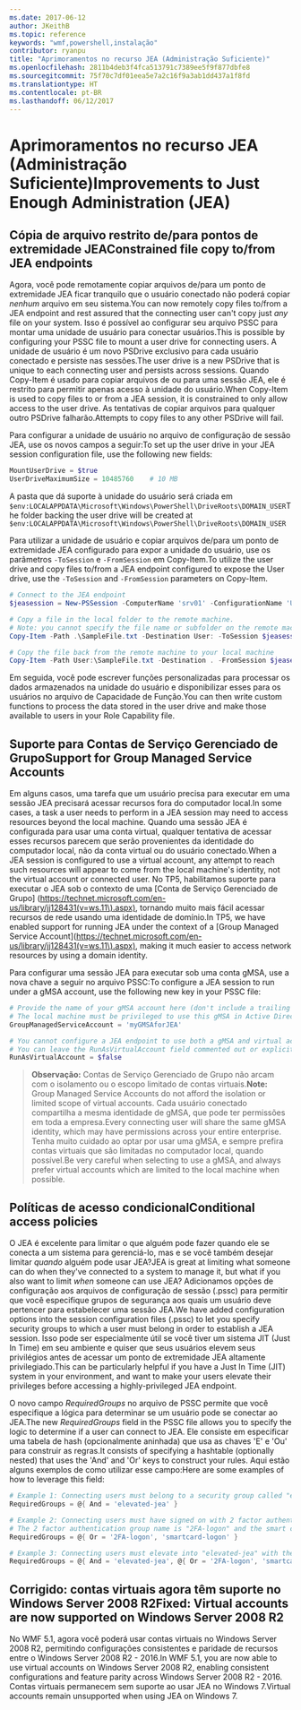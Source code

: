 ```yaml
---
ms.date: 2017-06-12
author: JKeithB
ms.topic: reference
keywords: "wmf,powershell,instalação"
contributor: ryanpu
title: "Aprimoramentos no recurso JEA (Administração Suficiente)"
ms.openlocfilehash: 2811b4deb3f4fca513791c7389ee5f9f877dbfe8
ms.sourcegitcommit: 75f70c7df01eea5e7a2c16f9a3ab1dd437a1f8fd
ms.translationtype: HT
ms.contentlocale: pt-BR
ms.lasthandoff: 06/12/2017
---
```

# <a name="improvements-to-just-enough-administration-jea"></a><span data-ttu-id="6a1d5-103">Aprimoramentos no recurso JEA (Administração Suficiente)</span><span class="sxs-lookup"><span data-stu-id="6a1d5-103">Improvements to Just Enough Administration (JEA)</span></span>

## <a name="constrained-file-copy-tofrom-jea-endpoints"></a><span data-ttu-id="6a1d5-104">Cópia de arquivo restrito de/para pontos de extremidade JEA</span><span class="sxs-lookup"><span data-stu-id="6a1d5-104">Constrained file copy to/from JEA endpoints</span></span>

<span data-ttu-id="6a1d5-105">Agora, você pode remotamente copiar arquivos de/para um ponto de extremidade JEA ficar tranquilo que o usuário conectado não poderá copiar *nenhum* arquivo em seu sistema.</span><span class="sxs-lookup"><span data-stu-id="6a1d5-105">You can now remotely copy files to/from a JEA endpoint and rest assured that the connecting user can't copy just *any* file on your system.</span></span>
<span data-ttu-id="6a1d5-106">Isso é possível ao configurar seu arquivo PSSC para montar uma unidade de usuário para conectar usuários.</span><span class="sxs-lookup"><span data-stu-id="6a1d5-106">This is possible by configuring your PSSC file to mount a user drive for connecting users.</span></span>
<span data-ttu-id="6a1d5-107">A unidade de usuário é um novo PSDrive exclusivo para cada usuário conectado e persiste nas sessões.</span><span class="sxs-lookup"><span data-stu-id="6a1d5-107">The user drive is a new PSDrive that is unique to each connecting user and persists across sessions.</span></span>
<span data-ttu-id="6a1d5-108">Quando Copy-Item é usado para copiar arquivos de ou para uma sessão JEA, ele é restrito para permitir apenas acesso à unidade do usuário.</span><span class="sxs-lookup"><span data-stu-id="6a1d5-108">When Copy-Item is used to copy files to or from a JEA session, it is constrained to only allow access to the user drive.</span></span>
<span data-ttu-id="6a1d5-109">As tentativas de copiar arquivos para qualquer outro PSDrive falharão.</span><span class="sxs-lookup"><span data-stu-id="6a1d5-109">Attempts to copy files to any other PSDrive will fail.</span></span>

<span data-ttu-id="6a1d5-110">Para configurar a unidade de usuário no arquivo de configuração de sessão JEA, use os novos campos a seguir:</span><span class="sxs-lookup"><span data-stu-id="6a1d5-110">To set up the user drive in your JEA session configuration file, use the following new fields:</span></span>

```powershell
MountUserDrive = $true
UserDriveMaximumSize = 10485760    # 10 MB
```

<span data-ttu-id="6a1d5-111">A pasta que dá suporte à unidade do usuário será criada em `$env:LOCALAPPDATA\Microsoft\Windows\PowerShell\DriveRoots\DOMAIN_USER`</span><span class="sxs-lookup"><span data-stu-id="6a1d5-111">The folder backing the user drive will be created at `$env:LOCALAPPDATA\Microsoft\Windows\PowerShell\DriveRoots\DOMAIN_USER`</span></span>

<span data-ttu-id="6a1d5-112">Para utilizar a unidade de usuário e copiar arquivos de/para um ponto de extremidade JEA configurado para expor a unidade do usuário, use os parâmetros `-ToSession` e `-FromSession` em Copy-Item.</span><span class="sxs-lookup"><span data-stu-id="6a1d5-112">To utilize the user drive and copy files to/from a JEA endpoint configured to expose the User drive, use the `-ToSession` and `-FromSession` parameters on Copy-Item.</span></span>

```powershell
# Connect to the JEA endpoint
$jeasession = New-PSSession -ComputerName 'srv01' -ConfigurationName 'UserDemo'

# Copy a file in the local folder to the remote machine.
# Note: you cannot specify the file name or subfolder on the remote machine. You must exactly type "User:"
Copy-Item -Path .\SampleFile.txt -Destination User: -ToSession $jeasession

# Copy the file back from the remote machine to your local machine
Copy-Item -Path User:\SampleFile.txt -Destination . -FromSession $jeasession
```

<span data-ttu-id="6a1d5-113">Em seguida, você pode escrever funções personalizadas para processar os dados armazenados na unidade do usuário e disponibilizar esses para os usuários no arquivo de Capacidade de Função.</span><span class="sxs-lookup"><span data-stu-id="6a1d5-113">You can then write custom functions to process the data stored in the user drive and make those available to users in your Role Capability file.</span></span>

## <a name="support-for-group-managed-service-accounts"></a><span data-ttu-id="6a1d5-114">Suporte para Contas de Serviço Gerenciado de Grupo</span><span class="sxs-lookup"><span data-stu-id="6a1d5-114">Support for Group Managed Service Accounts</span></span>

<span data-ttu-id="6a1d5-115">Em alguns casos, uma tarefa que um usuário precisa para executar em uma sessão JEA precisará acessar recursos fora do computador local.</span><span class="sxs-lookup"><span data-stu-id="6a1d5-115">In some cases, a task a user needs to perform in a JEA session may need to access resources beyond the local machine.</span></span>
<span data-ttu-id="6a1d5-116">Quando uma sessão JEA é configurada para usar uma conta virtual, qualquer tentativa de acessar esses recursos parecem que serão provenientes da identidade do computador local, não da conta virtual ou do usuário conectado.</span><span class="sxs-lookup"><span data-stu-id="6a1d5-116">When a JEA session is configured to use a virtual account, any attempt to reach such resources will appear to come from the local machine's identity, not the virtual account or connected user.</span></span>
<span data-ttu-id="6a1d5-117">No TP5, habilitamos suporte para executar o JEA sob o contexto de uma [Conta de Serviço Gerenciado de Grupo] (https://technet.microsoft.com/en-us/library/jj128431(v=ws.11\).aspx), tornando muito mais fácil acessar recursos de rede usando uma identidade de domínio.</span><span class="sxs-lookup"><span data-stu-id="6a1d5-117">In TP5, we have enabled support for running JEA under the context of a [Group Managed Service Account](https://technet.microsoft.com/en-us/library/jj128431(v=ws.11\).aspx), making it much easier to access network resources by using a domain identity.</span></span>

<span data-ttu-id="6a1d5-118">Para configurar uma sessão JEA para executar sob uma conta gMSA, use a nova chave a seguir no arquivo PSSC:</span><span class="sxs-lookup"><span data-stu-id="6a1d5-118">To configure a JEA session to run under a gMSA account, use the following new key in your PSSC file:</span></span>

```powershell
# Provide the name of your gMSA account here (don't include a trailing $)
# The local machine must be privileged to use this gMSA in Active Directory
GroupManagedServiceAccount = 'myGMSAforJEA'

# You cannot configure a JEA endpoint to use both a gMSA and virtual account
# You can leave the RunAsVirtualAccount field commented out or explicitly set it to false
RunAsVirtualAccount = $false
```

> <span data-ttu-id="6a1d5-119">**Observação:** Contas de Serviço Gerenciado de Grupo não arcam com o isolamento ou o escopo limitado de contas virtuais.</span><span class="sxs-lookup"><span data-stu-id="6a1d5-119">**Note:** Group Managed Service Accounts do not afford the isolation or limited scope of virtual accounts.</span></span>
> <span data-ttu-id="6a1d5-120">Cada usuário conectado compartilha a mesma identidade de gMSA, que pode ter permissões em toda a empresa.</span><span class="sxs-lookup"><span data-stu-id="6a1d5-120">Every connecting user will share the same gMSA identity, which may have permissions across your entire enterprise.</span></span>
> <span data-ttu-id="6a1d5-121">Tenha muito cuidado ao optar por usar uma gMSA, e sempre prefira contas virtuais que são limitadas no computador local, quando possível.</span><span class="sxs-lookup"><span data-stu-id="6a1d5-121">Be very careful when selecting to use a gMSA, and always prefer virtual accounts which are limited to the local machine when possible.</span></span>

## <a name="conditional-access-policies"></a><span data-ttu-id="6a1d5-122">Políticas de acesso condicional</span><span class="sxs-lookup"><span data-stu-id="6a1d5-122">Conditional access policies</span></span>

<span data-ttu-id="6a1d5-123">O JEA é excelente para limitar o que alguém pode fazer quando ele se conecta a um sistema para gerenciá-lo, mas e se você também desejar limitar *quando* alguém pode usar JEA?</span><span class="sxs-lookup"><span data-stu-id="6a1d5-123">JEA is great at limiting what someone can do when they've connected to a system to manage it, but what if you also want to limit *when* someone can use JEA?</span></span>
<span data-ttu-id="6a1d5-124">Adicionamos opções de configuração aos arquivos de configuração de sessão (.pssc) para permitir que você especifique grupos de segurança aos quais um usuário deve pertencer para estabelecer uma sessão JEA.</span><span class="sxs-lookup"><span data-stu-id="6a1d5-124">We have added configuration options into the session configuration files (.pssc) to let you specify security groups to which a user must belong in order to establish a JEA session.</span></span>
<span data-ttu-id="6a1d5-125">Isso pode ser especialmente útil se você tiver um sistema JIT (Just In Time) em seu ambiente e quiser que seus usuários elevem seus privilégios antes de acessar um ponto de extremidade JEA altamente privilegiado.</span><span class="sxs-lookup"><span data-stu-id="6a1d5-125">This can be particularly helpful if you have a Just In Time (JIT) system in your environment, and want to make your users elevate their privileges before accessing a highly-privileged JEA endpoint.</span></span>

<span data-ttu-id="6a1d5-126">O novo campo *RequiredGroups* no arquivo de PSSC permite que você especifique a lógica para determinar se um usuário pode se conectar ao JEA.</span><span class="sxs-lookup"><span data-stu-id="6a1d5-126">The new *RequiredGroups* field in the PSSC file allows you to specify the logic to determine if a user can connect to JEA.</span></span>
<span data-ttu-id="6a1d5-127">Ele consiste em especificar uma tabela de hash (opcionalmente aninhada) que usa as chaves 'E' e 'Ou' para construir as regras.</span><span class="sxs-lookup"><span data-stu-id="6a1d5-127">It consists of specifying a hashtable (optionally nested) that uses the 'And' and 'Or' keys to construct your rules.</span></span>
<span data-ttu-id="6a1d5-128">Aqui estão alguns exemplos de como utilizar esse campo:</span><span class="sxs-lookup"><span data-stu-id="6a1d5-128">Here are some examples of how to leverage this field:</span></span>

```powershell
# Example 1: Connecting users must belong to a security group called "elevated-jea"
RequiredGroups = @{ And = 'elevated-jea' }

# Example 2: Connecting users must have signed on with 2 factor authentication or a smart card
# The 2 factor authentication group name is "2FA-logon" and the smart card group name is "smartcard-logon"
RequiredGroups = @{ Or = '2FA-logon', 'smartcard-logon' }

# Example 3: Connecting users must elevate into "elevated-jea" with their JIT system and have logged on with 2FA or a smart card
RequiredGroups = @{ And = 'elevated-jea', @{ Or = '2FA-logon', 'smartcard-logon' }}
```

## <a name="fixed-virtual-accounts-are-now-supported-on-windows-server-2008-r2"></a><span data-ttu-id="6a1d5-129">Corrigido: contas virtuais agora têm suporte no Windows Server 2008 R2</span><span class="sxs-lookup"><span data-stu-id="6a1d5-129">Fixed: Virtual accounts are now supported on Windows Server 2008 R2</span></span>
<span data-ttu-id="6a1d5-130">No WMF 5.1, agora você poderá usar contas virtuais no Windows Server 2008 R2, permitindo configurações consistentes e paridade de recursos entre o Windows Server 2008 R2 - 2016.</span><span class="sxs-lookup"><span data-stu-id="6a1d5-130">In WMF 5.1, you are now able to use virtual accounts on Windows Server 2008 R2, enabling consistent configurations and feature parity across Windows Server 2008 R2 - 2016.</span></span>
<span data-ttu-id="6a1d5-131">Contas virtuais permanecem sem suporte ao usar JEA no Windows 7.</span><span class="sxs-lookup"><span data-stu-id="6a1d5-131">Virtual accounts remain unsupported when using JEA on Windows 7.</span></span>

